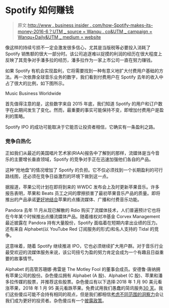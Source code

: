 # Spotify 如何赚钱

> 原文:[http://www . business insider . com/how-Spotify-makes-its-money-2016-6？UTM _ source = Wanqu . co&UTM _ campaign = Wanqu+Daily&UTM _ medium = website](http://www.businessinsider.com/how-spotify-makes-its-money-2016-6?utm_source=wanqu.co&utm_campaign=Wanqu+Daily&utm_medium=website)

像这样的持续亏损不一定会激发很多信心，尤其是当版税等必要投入消耗了 Spotify 销售额的很大一部分时。该公司追逐难以捉摸的利润的经历在很大程度上反映了其竞争对手潘多拉的经历，潘多拉作为一家上市公司一直在努力赚钱。

如果 Spotify 有机会实现盈利，它将需要找到一种有意义地扩大付费用户基础的方法。再一次依靠全球音乐业务的数字，我们看到付费用户在 Spotify 去年的收入中占了很大的比例，如下图所示。

[](https://i.insider.com/575b4b5a91058426008c8532?width=1200format=jpeg&auto=webp)Music Business Worldwide

首先值得注意的是，这些数字来自 2015 年底，我们知道 Spotify 的用户和订户数字在此期间发生了变化。然而，最重要的事实可能保持不变，即增加付费用户是盈利的策略。

Spotify IPO 的成功可能取决于它能否让投资者相信，它确实有一条盈利之路。

### 竞争白热化 

正如我们从最近的美国唱片艺术家(RIAA)报告中了解到的那样，流媒体是当今音乐的主要增长垂直领域，Spotify 的竞争对手正在迅速加强他们各自的产品。

这种“抢地盘”的情况增加了 Spotify 的负担。它不仅必须找到一个长期盈利的可行路线图，还必须在竞争日益激烈的环境下做到这一点。

据报道，苹果公司计划在即将到来的 WWDC 发布会上及时更新苹果音乐。许多报告表明，苹果和 Beats 员工之间的摩擦损害了最初苹果音乐产品的质量。即将推出的产品承诺[更好地结合](https://www.fool.com/investing/general/2016/05/12/apple-inc-to-debut-a-new-apple-music-at-wwdc.aspx?source=iaasitlnk0000003)苹果的点播流媒体、广播和付费音乐功能。

Pandora 去年 11 月从现已解散的 Rdio 购买了流媒体技术，人们普遍预计它也将在今年某个时候推出点播流媒体产品。随着维权对冲基金 Corvex Management 最近披露在 Pandora 持有大量股份，Spotify 面临着在短期内拿出业绩的压力。还有来自 Alphabet(以 YouTube Red 订阅服务的形式)和名人支持的 Tidal 的竞争。

这意味着，随着 Spotify 继续推进 IPO，它也必须继续扩大用户群。对于音乐行业最受欢迎的流媒体服务来说，该公司扭亏为盈的努力肯定会成为一个有趣且日益重要的故事情节。

Alphabet 的高管苏珊娜·弗雷是 The Motley Fool 的董事会成员。安德鲁·唐纳拥有苹果公司的股份。杂色傻瓜拥有 Alphabet (A 股)、Alphabet (C 股)、苹果和潘多拉传媒的股票，并推荐这些股票。杂色傻瓜有以下选择:2018 年 1 月 90 美元看涨苹果，2018 年 1 月 95 美元看跌苹果。免费试用我们愚蠢的简讯服务[30 天](https://www.fool.com/shop/newsletters/index.aspx?source=isiedilnk018048)。我们这些傻瓜可能不会持有相同的观点，但是我们都相信[考虑不同范围的洞察力](http://wiki.fool.com/Motley)会让我们成为更好的投资者。杂色傻瓜有一个[披露政策](https://www.fool.com/Legal/fool-disclosure-policy.aspx)。